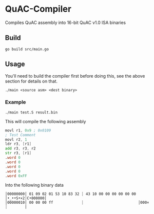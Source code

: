 # QuAC-Compiler
Compiles QuAC assembly into 16-bit QuAC v1.0 ISA binaries

## Build

```shell
go build src/main.go
```

## Usage

You'll need to build the compiler first before doing this, see the above section for details on that.

```shell
./main <source asm> <dest binary>
```

### Example

```shell
./main test.S result.bin
```

This will compile the following assembly

```asm
movl r1, 0x9 ; 0x0109
; Test Comment
movl r2, 1
ldr r3, [r1]
add r3, r3, r2
str r3, [r1]
.word 0
.word 0
.word 0
.word 0
.word 0xFF
```

Into the following binary data

```
│00000000│ 01 09 02 01 53 10 83 32 ┊ 43 10 00 00 00 00 00 00 │•_••S•×2┊C•000000│
│00000010│ 00 00 00 ff             ┊                         │000×    ┊        |
```
